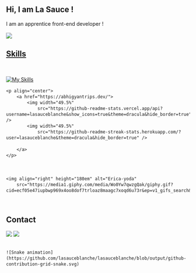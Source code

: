 ## Hi, I am La Sauce !
I am an apprentice front-end developer !
</br>

<div>
    <a href="https://github.com/lasauceblanche">
        <img align="center" height="170"
            src="https://github-readme-stats.vercel.app/api/top-langs/?username=lasauceblanche&layout=compact&langs_count=16&theme=dracula" />

</div>

## Skills
<div style="display: inline_block"><br>

    
[![My Skills](https://skillicons.dev/icons?i=python,cpp,bash,github,js,html,css,arduino,php,mysql,raspberrypi,vscode)](https://skillicons.dev)

    <p align="center">
        <a href="https://abhigyantrips.dev/">
            <img width="49.5%"
                src="https://github-readme-stats.vercel.app/api?username=lasauceblanche&show_icons=true&theme=dracula&hide_border=true" />
            <img width="49.5%"
                src="https://github-readme-streak-stats.herokuapp.com/?user=lasauceblanche&theme=dracula&hide_border=true" />

        </a>
    </p>



    <img align="right" height="180em" alt="Erica-yoda"
        src="https://media1.giphy.com/media/Wo0Yw7qwzgQak/giphy.gif?cid=ecf05e47iupbwp969x4oo8dof7trloaz8maagc7xoqd6u73r&ep=v1_gifs_search&rid=giphy.gif&ct=g">
</div>

</br>

## Contact
<div>
    <a href="https://www.instagram.com/_sweety_riv_/" target="_blank"><img
            src="https://img.shields.io/badge/-Instagram-%23E4405F?style=for-the-badge&logo=instagram&logoColor=white"
            target="_blank"></a>
    <a href="mailto: tom.rivillon@gmail.com"><img
            src="https://img.shields.io/badge/-Gmail-%23333?style=for-the-badge&logo=gmail&logoColor=white"
            target="_blank"></a>
    </br>
    </br>


    ![Snake animation](https://github.com/lasauceblanche/lasauceblanche/blob/output/github-contribution-grid-snake.svg)


</div>
